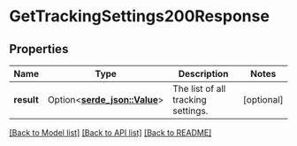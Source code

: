 # GetTrackingSettings200Response

## Properties

Name | Type | Description | Notes
------------ | ------------- | ------------- | -------------
**result** | Option<[**serde_json::Value**](.md)> | The list of all tracking settings. | [optional]

[[Back to Model list]](../README.md#documentation-for-models) [[Back to API list]](../README.md#documentation-for-api-endpoints) [[Back to README]](../README.md)


